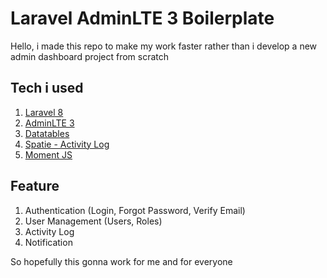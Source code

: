 # Laravel AdminLTE 3 Boilerplate

Hello, i made this repo to make my work faster rather than i develop a new admin dashboard project from scratch

## Tech i used
1. [Laravel 8](https://laravel.com/)
2. [AdminLTE 3](https://adminlte.io/)
3. [Datatables](https://datatables.net/)
4. [Spatie - Activity Log](https://spatie.be/docs/laravel-activitylog/v4/introduction)
5. [Moment JS](https://momentjs.com/)

## Feature
1. Authentication (Login, Forgot Password, Verify Email)
2. User Management (Users, Roles)
3. Activity Log
4. Notification

So hopefully this gonna work for me and for everyone
